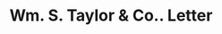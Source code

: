 ---
doi: 10.7916/D83J4R3F
date_other: '1899'
date_other_textual: '1899'
form: correspondence
genre:
- Letters (correspondence)
name:
- Wm. S. Taylor & Co.
object_in_context_url: https://biggert.cul.columbia.edu/items/view/ave_biggert_01457
subject_hierarchical_geographic:
- Philadelphia, Pennsylvania, United States
subject_name:
- Wm. S. Taylor & Co.
title: Wm. S. Taylor & Co.. Letter
sort_title: Wm. S. Taylor & Co.. Letter
call_number: ave_biggert_01457
coordinates:
- 40.00944444444445,-75.13333333333334
pid: ave_biggert_01457
identifiers: ave_biggert_01457
thumbnail: https://derivativo-3.library.columbia.edu/iiif/2/ldpd:344524/full/!256,256/0/native.jpg
permalink: /biggert/ave_biggert_01457/
layout: iiif-image-page
---